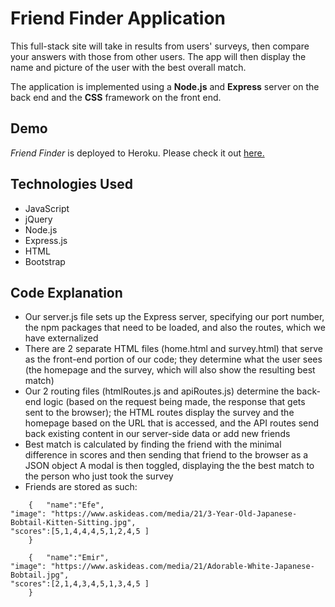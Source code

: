 # Friend Finder Application

This full-stack site will take in results from users' surveys, then compare your answers with those from other users.
The app will then display the name and picture of the user with the best overall match.

The application is implemented using a **Node.js** and **Express** server on the back end and the **CSS** framework on the front end.

## Demo
*Friend Finder* is deployed to Heroku. Please check it out [here.](https://boiling-lake-37451.herokuapp.com/)

## Technologies Used

* JavaScript
* jQuery
* Node.js
* Express.js
* HTML
* Bootstrap

## Code Explanation

* Our server.js file sets up the Express server, specifying our port number, the npm packages that need to be loaded, and also the routes, which we have externalized
* There are 2 separate HTML files (home.html and survey.html) that serve as the front-end portion of our code; they determine what the user sees (the homepage and the survey, which will also show the resulting best match)
* Our 2 routing files (htmlRoutes.js and apiRoutes.js) determine the back-end logic (based on the request being made, the response that gets sent to the browser); the HTML routes display the survey and the homepage based on the URL that is accessed, and the API routes send back existing content in our server-side data or add new friends
* Best match is calculated by finding the friend with the minimal difference in scores and then sending that friend to the browser as a JSON object
A modal is then toggled, displaying the the best match to the person who just took the survey
* Friends are stored as such:
```
    {   "name":"Efe",
"image": "https://www.askideas.com/media/21/3-Year-Old-Japanese-Bobtail-Kitten-Sitting.jpg",
"scores":[5,1,4,4,4,5,1,2,4,5 ]
    }

    {   "name":"Emir",
"image": "https://www.askideas.com/media/21/Adorable-White-Japanese-Bobtail.jpg",
"scores":[2,1,4,3,4,5,1,3,4,5 ]
    }

 
```